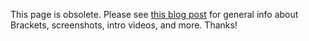 This page is obsolete. Please see [this blog post](http://blog.brackets.io/2012/06/25/brackets-open-source-code-editor/) for general info about Brackets, screenshots, intro videos, and more. Thanks!